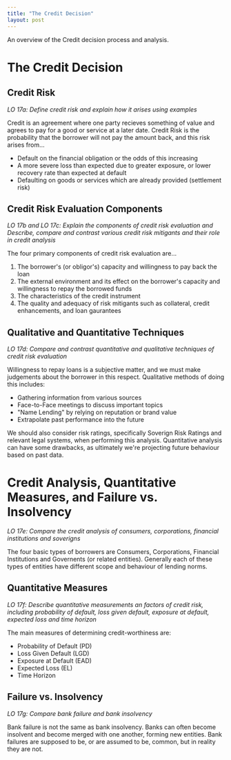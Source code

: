 ```yaml
---
title: "The Credit Decision"
layout: post
---
```

An overview of the Credit decision process and analysis.

# The Credit Decision

## Credit Risk
*LO 17a: Define credit risk and explain how it arises using examples*

Credit is an agreement where one party recieves something of value and agrees to pay for a good or service at a later date. Credit Risk is the probability that the borrower will not pay the amount back, and this risk arises from…

* Default on the financial obligation or the odds of this increasing
* A more severe loss than expected due to greater exposure, or lower recovery rate than expected at default
* Defaulting on goods or services which are already provided (settlement risk)

## Credit Risk Evaluation Components
*LO 17b and LO 17c: Explain the components of credit risk evaluation and Describe, compare and contrast various credit risk mitigants and their role in credit analysis*

The four primary components of credit risk evaluation are…

1. The borrower's (or obligor's) capacity and willingness to pay back the loan
2. The external environment and its effect on the borrower's capacity and willingness to repay the borrowed funds
3. The characteristics of the credit instrument
4. The quality and adequacy of risk mitigants such as collateral, credit enhancements, and loan gaurantees

## Qualitative and Quantitative Techniques
*LO 17d: Compare and contrast quantitative and qualitative techniques of credit risk evaluation*

Willingness to repay loans is a subjective matter, and we must make judgements about the borrower in this respect. Qualitative methods of doing this includes: 

* Gathering information from various sources
* Face-to-Face meetings to discuss important topics
* "Name Lending" by relying on reputation or brand value
* Extrapolate past performance into the future

We should also consider risk ratings, specifically Soverign Risk Ratings and relevant legal systems, when performing this analysis. Quantitative analysis can have some drawbacks, as ultimately we're projecting future behaviour based on past data. 

# Credit Analysis, Quantitative Measures, and Failure vs. Insolvency
_LO 17e: Compare the credit analysis of consumers, corporations, financial institutions and soverigns_

The four basic types of borrowers are Consumers, Corporations, Financial Institutions and Governents (or related entities). Generally each of these types of entities have different scope and behaviour of lending norms. 

## Quantitative Measures
_LO 17f: Describe quantitative measurements an factors of credit risk, including probability of default, loss given default, exposure at default, expected loss and time horizon_

The main measures of determining credit-worthiness are:

* Probability of Default (PD)
* Loss Given Default (LGD)
* Exposure at Default (EAD)
* Expected Loss (EL)
* Time Horizon

## Failure vs. Insolvency
_LO 17g: Compare bank failure and bank insolvency_

Bank failure is not the same as bank insolvency. Banks can often become insolvent and become merged with one another, forming new entities. Bank failures are supposed to be, or are assumed to be, common, but in reality they are not. 
